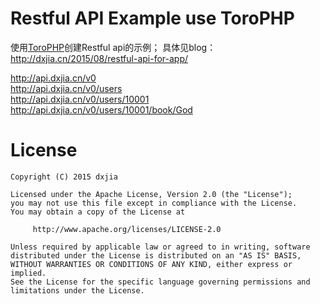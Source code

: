 # Restful API Example use ToroPHP

使用[ToroPHP](https://github.com/anandkunal/ToroPHP)创建Restful api的示例；
具体见blog：<http://dxjia.cn/2015/08/restful-api-for-app/>

http://api.dxjia.cn/v0<br>
http://api.dxjia.cn/v0/users<br>
http://api.dxjia.cn/v0/users/10001<br>
http://api.dxjia.cn/v0/users/10001/book/God<br>

# License
```
Copyright (C) 2015 dxjia

Licensed under the Apache License, Version 2.0 (the "License");
you may not use this file except in compliance with the License.
You may obtain a copy of the License at

     http://www.apache.org/licenses/LICENSE-2.0

Unless required by applicable law or agreed to in writing, software
distributed under the License is distributed on an "AS IS" BASIS,
WITHOUT WARRANTIES OR CONDITIONS OF ANY KIND, either express or implied.
See the License for the specific language governing permissions and
limitations under the License.
```
